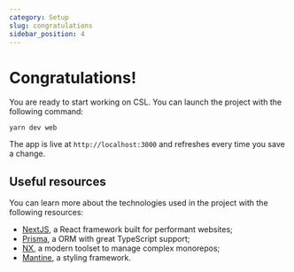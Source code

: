 ```yaml
---
category: Setup
slug: congratulations
sidebar_position: 4
---
```

# Congratulations!

You are ready to start working on CSL. You can launch the project with the following command:

```
yarn dev web
```

The app is live at `http://localhost:3000` and refreshes every time you save a change.

## Useful resources

You can learn more about the technologies used in the project with the following resources:

- [NextJS](https://nextjs.org/docs), a React framework built for performant websites;
- [Prisma](https://www.prisma.io/docs), a ORM with great TypeScript support;
- [NX](https://nx.dev/getting-started/intro), a modern toolset to manage complex monorepos;
- [Mantine](https://mantine.dev), a styling framework.